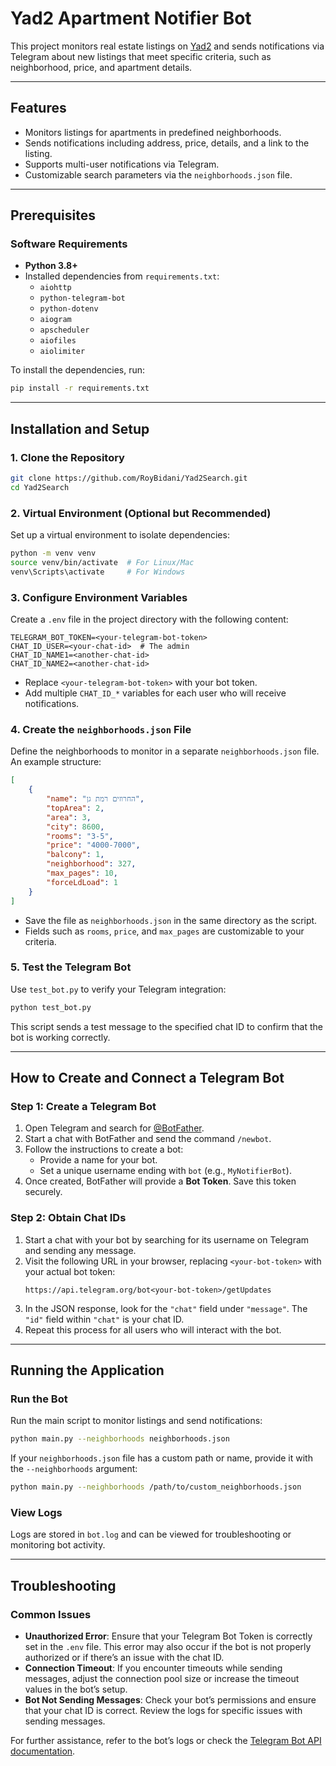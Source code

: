 # Yad2 Apartment Notifier Bot

This project monitors real estate listings on [Yad2](https://www.yad2.co.il/) and sends notifications via Telegram about new listings that meet specific criteria, such as neighborhood, price, and apartment details.

---

## Features

- Monitors listings for apartments in predefined neighborhoods.
- Sends notifications including address, price, details, and a link to the listing.
- Supports multi-user notifications via Telegram.
- Customizable search parameters via the `neighborhoods.json` file.

---

## Prerequisites

### Software Requirements

- **Python 3.8+**
- Installed dependencies from `requirements.txt`:
  - `aiohttp`
  - `python-telegram-bot`
  - `python-dotenv`
  - `aiogram`
  - `apscheduler`
  - `aiofiles`
  - `aiolimiter`

To install the dependencies, run:

```bash
pip install -r requirements.txt
```

---

## Installation and Setup

### 1. Clone the Repository

```bash
git clone https://github.com/RoyBidani/Yad2Search.git
cd Yad2Search
```

### 2. Virtual Environment (Optional but Recommended)

Set up a virtual environment to isolate dependencies:

```bash
python -m venv venv
source venv/bin/activate  # For Linux/Mac
venv\Scripts\activate     # For Windows
```

### 3. Configure Environment Variables

Create a `.env` file in the project directory with the following content:

```env
TELEGRAM_BOT_TOKEN=<your-telegram-bot-token>
CHAT_ID_USER=<your-chat-id>  # The admin
CHAT_ID_NAME1=<another-chat-id>
CHAT_ID_NAME2=<another-chat-id>
```

- Replace `<your-telegram-bot-token>` with your bot token.
- Add multiple `CHAT_ID_*` variables for each user who will receive notifications.

### 4. Create the `neighborhoods.json` File

Define the neighborhoods to monitor in a separate `neighborhoods.json` file. An example structure:

```json
[
    {
        "name": "החרוזים רמת גן",
        "topArea": 2,
        "area": 3,
        "city": 8600,
        "rooms": "3-5",
        "price": "4000-7000",
        "balcony": 1,
        "neighborhood": 327,
        "max_pages": 10,
        "forceLdLoad": 1
    }
]
```

- Save the file as `neighborhoods.json` in the same directory as the script.
- Fields such as `rooms`, `price`, and `max_pages` are customizable to your criteria.

### 5. Test the Telegram Bot

Use `test_bot.py` to verify your Telegram integration:

```bash
python test_bot.py
```

This script sends a test message to the specified chat ID to confirm that the bot is working correctly.

---

## How to Create and Connect a Telegram Bot

### Step 1: Create a Telegram Bot

1. Open Telegram and search for [@BotFather](https://core.telegram.org/bots#botfather).
2. Start a chat with BotFather and send the command `/newbot`.
3. Follow the instructions to create a bot:
   - Provide a name for your bot.
   - Set a unique username ending with `bot` (e.g., `MyNotifierBot`).
4. Once created, BotFather will provide a **Bot Token**. Save this token securely.

### Step 2: Obtain Chat IDs

1. Start a chat with your bot by searching for its username on Telegram and sending any message.
2. Visit the following URL in your browser, replacing `<your-bot-token>` with your actual bot token:
   ```
   https://api.telegram.org/bot<your-bot-token>/getUpdates
   ```
3. In the JSON response, look for the `"chat"` field under `"message"`. The `"id"` field within `"chat"` is your chat ID.
4. Repeat this process for all users who will interact with the bot.

---

## Running the Application

### Run the Bot

Run the main script to monitor listings and send notifications:

```bash
python main.py --neighborhoods neighborhoods.json
```

If your `neighborhoods.json` file has a custom path or name, provide it with the `--neighborhoods` argument:

```bash
python main.py --neighborhoods /path/to/custom_neighborhoods.json
```

### View Logs

Logs are stored in `bot.log` and can be viewed for troubleshooting or monitoring bot activity.

---

## Troubleshooting

### Common Issues

- **Unauthorized Error**: Ensure that your Telegram Bot Token is correctly set in the `.env` file. This error may also occur if the bot is not properly authorized or if there’s an issue with the chat ID.
- **Connection Timeout**: If you encounter timeouts while sending messages, adjust the connection pool size or increase the timeout values in the bot’s setup.
- **Bot Not Sending Messages**: Check your bot’s permissions and ensure that your chat ID is correct. Review the logs for specific issues with sending messages.

For further assistance, refer to the bot’s logs or check the [Telegram Bot API documentation](https://core.telegram.org/bots/api).



